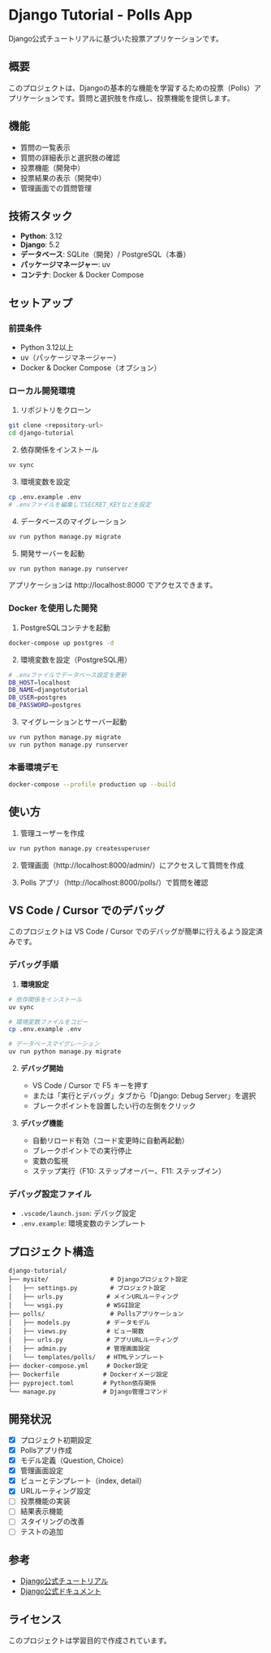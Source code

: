 # Django Tutorial - Polls App

Django公式チュートリアルに基づいた投票アプリケーションです。

## 概要

このプロジェクトは、Djangoの基本的な機能を学習するための投票（Polls）アプリケーションです。質問と選択肢を作成し、投票機能を提供します。

## 機能

- 質問の一覧表示
- 質問の詳細表示と選択肢の確認
- 投票機能（開発中）
- 投票結果の表示（開発中）
- 管理画面での質問管理

## 技術スタック

- **Python**: 3.12
- **Django**: 5.2
- **データベース**: SQLite（開発）/ PostgreSQL（本番）
- **パッケージマネージャー**: uv
- **コンテナ**: Docker & Docker Compose

## セットアップ

### 前提条件

- Python 3.12以上
- uv（パッケージマネージャー）
- Docker & Docker Compose（オプション）

### ローカル開発環境

1. リポジトリをクローン
```bash
git clone <repository-url>
cd django-tutorial
```

2. 依存関係をインストール
```bash
uv sync
```

3. 環境変数を設定
```bash
cp .env.example .env
# .envファイルを編集してSECRET_KEYなどを設定
```

4. データベースのマイグレーション
```bash
uv run python manage.py migrate
```

5. 開発サーバーを起動
```bash
uv run python manage.py runserver
```

アプリケーションは http://localhost:8000 でアクセスできます。

### Docker を使用した開発

1. PostgreSQLコンテナを起動
```bash
docker-compose up postgres -d
```

2. 環境変数を設定（PostgreSQL用）
```bash
# .envファイルでデータベース設定を更新
DB_HOST=localhost
DB_NAME=djangotutorial
DB_USER=postgres
DB_PASSWORD=postgres
```

3. マイグレーションとサーバー起動
```bash
uv run python manage.py migrate
uv run python manage.py runserver
```

### 本番環境デモ

```bash
docker-compose --profile production up --build
```

## 使い方

1. 管理ユーザーを作成
```bash
uv run python manage.py createsuperuser
```

2. 管理画面（http://localhost:8000/admin/）にアクセスして質問を作成

3. Polls アプリ（http://localhost:8000/polls/）で質問を確認

## VS Code / Cursor でのデバッグ

このプロジェクトは VS Code / Cursor でのデバッグが簡単に行えるよう設定済みです。

### デバッグ手順

1. **環境設定**
```bash
# 依存関係をインストール
uv sync

# 環境変数ファイルをコピー
cp .env.example .env

# データベースマイグレーション
uv run python manage.py migrate
```

2. **デバッグ開始**
   - VS Code / Cursor で F5 キーを押す
   - または「実行とデバッグ」タブから「Django: Debug Server」を選択
   - ブレークポイントを設置したい行の左側をクリック

3. **デバッグ機能**
   - 自動リロード有効（コード変更時に自動再起動）
   - ブレークポイントでの実行停止
   - 変数の監視
   - ステップ実行（F10: ステップオーバー、F11: ステップイン）

### デバッグ設定ファイル

- `.vscode/launch.json`: デバッグ設定
- `.env.example`: 環境変数のテンプレート

## プロジェクト構造

```
django-tutorial/
├── mysite/                 # Djangoプロジェクト設定
│   ├── settings.py         # プロジェクト設定
│   ├── urls.py            # メインURLルーティング
│   └── wsgi.py            # WSGI設定
├── polls/                  # Pollsアプリケーション
│   ├── models.py          # データモデル
│   ├── views.py           # ビュー関数
│   ├── urls.py            # アプリURLルーティング
│   ├── admin.py           # 管理画面設定
│   └── templates/polls/   # HTMLテンプレート
├── docker-compose.yml     # Docker設定
├── Dockerfile            # Dockerイメージ設定
├── pyproject.toml        # Python依存関係
└── manage.py             # Django管理コマンド
```

## 開発状況

- [x] プロジェクト初期設定
- [x] Pollsアプリ作成
- [x] モデル定義（Question, Choice）
- [x] 管理画面設定
- [x] ビューとテンプレート（index, detail）
- [x] URLルーティング設定
- [ ] 投票機能の実装
- [ ] 結果表示機能
- [ ] スタイリングの改善
- [ ] テストの追加

## 参考

- [Django公式チュートリアル](https://docs.djangoproject.com/ja/5.2/intro/tutorial01/)
- [Django公式ドキュメント](https://docs.djangoproject.com/ja/5.2/)

## ライセンス

このプロジェクトは学習目的で作成されています。
